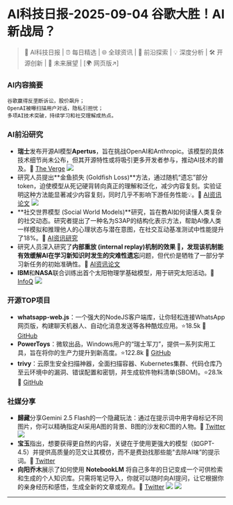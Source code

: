 
# AI科技日报-2025-09-04 谷歌大胜！AI新战局？
> 🤖 AI科技日报 | ⏰ 每日精选 | 🌐 全球资讯 | 🔬 前沿探索 | 💡 深度分析 | 🛠️ 开源创新 | 🚀 未来展望 | [🌍 网页版↗️]
### **AI内容摘要**
```
谷歌赢得反垄断诉讼，股价飙升；
OpenAI被曝扫描用户对话，隐私引担忧；
多项AI技术突破，持续学习和社交理解成热点。
```
### AI前沿研究
*   **瑞士**发布开源AI模型**Apertus**，旨在挑战OpenAI和Anthropic。该模型的具体技术细节尚未公布，但其开源特性或将吸引更多开发者参与，推动AI技术的普及。🔗 [The Verge](https://www.theverge.com/ai-artificial-intelligence/770646/switzerland-ai-model-llm-open-apertus)
    ![](https://platform.theverge.com/wp-content/uploads/sites/2/2025/09/gettyimages-2225698490.jpg?quality=90&strip=all&crop=0,0,100,100)
*   研究人员提出**金鱼损失 (Goldfish Loss)**方法，通过随机“遗忘”部分token，迫使模型从死记硬背转向真正的理解和泛化，减少内容复刻。实验证明这种方法能显著减少内容复刻，同时几乎不影响下游任务性能💡。🔗 [AI资讯论文](https://mp.weixin.qq.com/s?__biz=MzIzNjc1NzUzMw==&mid=2247823050&idx=3&sn=10cd5363da8263e983b8944bec3681ab)
    ![](https://source.hubtoday.app/images/2025/09/news_01k483s98sfkdb77ap0vpftem3.avif)
*   **社交世界模型 (Social World Models)**研究，旨在教AI如何读懂人类复杂的社交动态。研究者提出了一种名为S3AP的结构化表示方法，帮助AI像人类一样模拟和推理他人的心理状态与潜在意图，在社交互动基准测试中性能提升了18%。🔗 [AI资讯研究](https://arxiv.org/abs/2509.00559)
*   研究人员深入研究了**内部重放 (internal replay)**机制的效果 🧠，发现该机制能有效缓解AI在学习新知识时发生的**灾难性遗忘**问题，但代价是牺牲了一部分学习新任务的初始准确性。🔗 [AI资讯论文](https://arxiv.org/abs/2509.00047)
*   **IBM**和**NASA**联合训练出首个太阳物理学基础模型，用于研究太阳活动。🔗 [InfoQ](https://www.infoq.cn/article/J27zzl3Zl7lP4DoNZuGq?utm_source=rss&utm_medium=article)
    ![](https://static001.geekbang.org/static/infoq/img/infoq_icon.jpg)
### 开源TOP项目
*   **whatsapp-web.js**：一个强大的NodeJS客户端库，让你轻松连接WhatsApp网页版，构建聊天机器人、自动化消息发送等各种酷炫应用。⭐18.5k 🔗 [GitHub](https://github.com/pedroslopez/whatsapp-web.js)
*   **PowerToys**：微软出品，Windows用户的“瑞士军刀”，提供一系列实用工具，旨在将你的生产力提升到新高度。⭐122.8k 🔗 [GitHub](https://github.com/microsoft/PowerToys)
*   **trivy**：云原生安全扫描神器，全面扫描容器、Kubernetes集群、代码仓库乃至云环境中的漏洞、错误配置和密钥，并生成软件物料清单(SBOM)。⭐28.1k 🔗 [GitHub](https://github.com/aquasecurity/trivy)
### 社媒分享
*   **歸藏**分享Gemini 2.5 Flash的一个隐藏玩法：通过在提示词中用字母标记不同图片，你可以精确指定AI采用A图的背景、B图的沙发和C图的人物。🔗 [Twitter](https://x.com/op7418/status/1963189798136639588)
    ![](https://source.hubtoday.app/images/2025/09/news_01k483sdcbe9pv5a4ae1ft8c3a.avif)
*   **宝玉**指出，想要获得更自然的内容，关键在于使用更强大的模型（如GPT-4.5）并提供高质量的范文让其模仿，而不是费劲找那些能"去除AI味”的提示词。🔗 [Twitter](https://x.com/dotey/status/1963007536673460274)
*   **向阳乔木**展示了如何使用 **NotebookLM** 将自己多年的日记变成一个可供检索和生成的个人知识库。只需将笔记导入，你就可以随时向AI提问，让它根据你的亲身经历和感悟，生成全新的文章或观点。🔗 [Twitter](https://x.com/vista8/status/1962875712303722818)
    ![](https://source.hubtoday.app/images/2025/09/news_01k483sjjkeavt7qdpfb5nk62m.avif)
    ![](https://source.hubtoday.app/images/2025/09/news_01k483sns8ev4r2xmkwc6v3369.avif)
---
